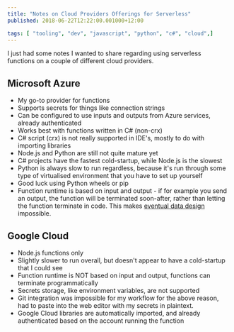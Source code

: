 ```yaml
---
title: "Notes on Cloud Providers Offerings for Serverless"
published: 2018-06-22T12:22:00.001000+12:00

tags: [ "tooling", "dev", "javascript", "python", "c#", "cloud",]
---
```


I just had some notes I wanted to share regarding using serverless
functions on a couple of different cloud providers.  

## Microsoft Azure
- My go-to provider for functions
- Supports secrets for things like connection strings
- Can be configured to use inputs and outputs from Azure services, already authenticated
- Works best with functions written in C# (non-crx)
- C# script (crx) is not really supported in IDE's, mostly to do with importing libraries
- Node.js and Python are still not quite mature yet
- C# projects have the fastest cold-startup, while Node.js is the slowest
- Python is always slow to run regardless, because it's run through some type of virtualised environment that you have to set up yourself
- Good luck using Python wheels or pip
- Function runtime is based on input and output - if for example you send an output, the function will be terminated soon-after, rather than letting the function terminate in code. This makes [eventual data design](https://www.crookm.com/2018/02/eventual-data-design.html) impossible.

## Google Cloud

- Node.js functions only
- Slightly slower to run overall, but doesn't appear to have a cold-startup that I could see
- Function runtime is NOT based on input and output, functions can terminate programmatically
- Secrets storage, like environment variables, are not supported
- Git integration was impossible for my workflow for the above reason, had to paste into the web editor with my secrets in plaintext.
- Google Cloud libraries are automatically imported, and already authenticated based on the account running the function
